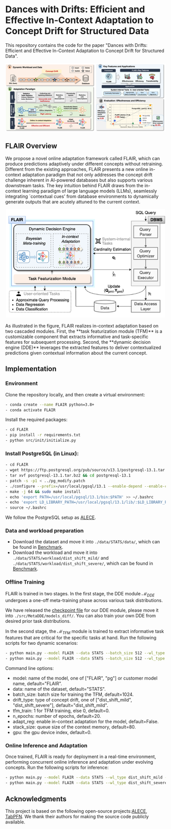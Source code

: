 # Dances with Drifts: Efficient and Effective In-Context Adaptation to Concept Drift for Structured Data

This repository contains the code for the paper "Dances with Drifts: Efficient and Effective In-Context Adaptation to Concept Drift for Structured Data".
<p align="center">
<img src="https://github.com/zjiaqi725/FLAIR/blob/main/fig/Overview.png" width="1000">  
</p>

## FLAIR Overview

We propose a novel online adaptation framework called FLAIR, which can produce predictions adaptively under different concepts without retraining. Different from the existing approaches, FLAIR presents a new online in-context adaptation paradigm that not only addresses the concept drift challenge inherent in AI-powered databases but also supports various downstream tasks. The key intuition behind FLAIR draws from the in-context learning paradigm of large language models (LLMs), seamlessly integrating `contextual cues' from database environments to dynamically generate outputs that are acutely attuned to the current context.
<p align="center">
<img src="https://github.com/zjiaqi725/FLAIR/blob/main/fig/Framework.png" width="500">  
</p>
As illustrated in the figure, FLAIR realizes in-context adaptation based on two cascaded modules. First, the **task featurization module (TFM)** is a customizable component that extracts informative and task-specific features for subsequent processing. Second, the **dynamic decision engine (DDE)** leverages the extracted features to deliver contextualized predictions given contextual information about the current concept.

## Implementation

### Environment

Clone the repository locally, and then create a virtual environment:

```bash
- conda create --name FLAIR python=3.8+
- conda activate FLAIR
```

Install the required packages:

```bash
- cd FLAIR
- pip install -r requirements.txt
- python src/init/initialize.py
```

### Install PostgreSQL (in Linux):

```bash
- cd FLAIR
- wget https://ftp.postgresql.org/pub/source/v13.1/postgresql-13.1.tar.bz2
- tar xvf postgresql-13.1.tar.bz2 && cd postgresql-13.1
- patch -s -p1 < ../pg_modify.patch
- ./configure --prefix=/usr/local/pgsql/13.1 --enable-depend --enable-cassert --enable-debug CFLAGS="-ggdb -O0"
- make -j 64 && sudo make install
- echo 'export PATH=/usr/local/pgsql/13.1/bin:$PATH' >> ~/.bashrc
- echo 'export LD_LIBRARY_PATH=/usr/local/pgsql/13.1/lib/:$LD_LIBRARY_PATH' >> ~/.bashrc
- source ~/.bashrc
```

We follow the PostgreSQL setup as [ALECE](https://github.com/pfl-cs/ALECE).

### Data and workload preparation

* Download the dataset and move it into `./data/STATS/data/`, which can be found in [Benchmark](https://drive.google.com/file/d/1la2GrR0F32GGmKE7TnNujx4K9-esS6wK/view?usp=sharing).
* Download the workload and move it into `./data/STATS/workload/dist_shift_mild/` and `./data/STATS/workload/dist_shift_severe/`, which can be found in [Benchmark](https://drive.google.com/file/d/1la2GrR0F32GGmKE7TnNujx4K9-esS6wK/view?usp=sharing).

### Offline Training

FLAIR is trained in two stages. In the first stage, the DDE module $\mathcal{M}_{DDE}$ undergoes a one-off meta-training phase across various task distributions.

We have released the [checkpoint file](https://drive.google.com/file/d/1jzbdo3SFrVx9zp954ejdfq9AtncRivb8/view?usp=sharing) for our DDE module, please move it into `./src/MetaDDE/models_diff/`. You can also train your own DDE from desired prior task distributions.

In the second stage, the $\mathcal{M}_{TFM}$ module is trained to extract informative task features that are critical for the specific tasks at hand.
Run the following scripts for two dynamic scenarios: 

```bash
- python main.py --model FLAIR --data STATS --batch_size 512 --wl_type dist_shift_mild --tfm_train 1 --n_epochs 20 --gpu 1
- python main.py --model FLAIR --data STATS --batch_size 512 --wl_type dist_shift_severe --tfm_train 1 --n_epochs 20 --gpu 1
```
Command line options:
* model: name of the model, one of ["FLAIR", "pg"] or customer model name, default="FLAIR".
* data: name of the dataset, default="STATS".
* batch_size: batch size for training the TFM, default=1024.
* drift_type: type of concept drift, one of ["dist_shift_mild", "dist_shift_severe"], default="dist_shift_mild".
* tfm_train: 1 for TFM training, else 0, default=0.
* n_epochs: number of epochs, default=20.
* adapt_reg: enable in-context adaptation for the model, default=False.
* stack_size: queue size of the context memory, default=80.
* gpu: the gpu device index, default=0.

### Online Inference and Adaptation

Once trained, FLAIR is ready for deployment in a real-time environment, performing concurrent online inference and adaptation under evolving concepts.
Run the following scripts for inference: 

```bash
- python main.py --model FLAIR --data STATS --wl_type dist_shift_mild --adapt_reg True --stack_size 80 --gpu 1
- python main.py --model FLAIR --data STATS --wl_type dist_shift_severe --adapt_reg True --stack_size 80 --gpu 1
```

## Acknowledgments

This project is based on the following open-source projects:[ALECE](https://github.com/pfl-cs/ALECE), [TabPFN](https://github.com/automl/TabPFN). We thank their authors for making the source code publicly available.
